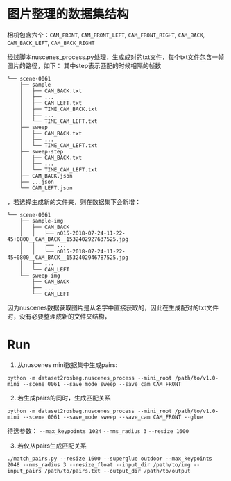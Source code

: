 # 图片整理的数据集结构
相机包含六个：`CAM_FRONT`, `CAM_FRONT_LEFT`, `CAM_FRONT_RIGHT`, `CAM_BACK`, `CAM_BACK_LEFT`, `CAM_BACK_RIGHT`

经过脚本nuscenes_process.py处理，生成成对的txt文件，每个txt文件包含一帧图片的路径，如下：
其中step表示匹配的时候相隔的帧数
````
└── scene-0061
    ├── sample
    │   ├── CAM_BACK.txt
    │   ├── ...
    │   ├── CAM_LEFT.txt
    │   ├── TIME_CAM_BACK.txt
    │   ├── ...
    │   └── TIME_CAM_LEFT.txt
    ├── sweep   
    │   ├── CAM_BACK.txt
    │   ├── ...
    │   └── TIME_CAM_LEFT.txt
    ├── sweep-step   
    │   ├── CAM_BACK.txt
    │   ├── ...
    │   └── TIME_CAM_LEFT.txt
    ├── CAM_BACK.json
    ├── ...json
    └── CAM_LEFT.json 
````

，若选择生成新的文件夹，则在数据集下会新增：
````
└── scene-0061
    ├── sample-img
    │   ├── CAM_BACK
    │   │   ├── n015-2018-07-24-11-22-45+0800__CAM_BACK__1532402927637525.jpg
    │   │   ├── ...
    │   │   └── n015-2018-07-24-11-22-45+0800__CAM_BACK__1532402946787525.jpg
    │   ├── ...
    │   └── CAM_LEFT
    └── sweep-img
        ├── CAM_BACK
        ├── ...
        └── CAM_LEFT
````


因为nuscenes数据获取图片是从名字中直接获取的，因此在生成配对的txt文件时，没有必要整理成新的文件夹结构，


# Run

1. 从nuscenes mini数据集中生成pairs:

`python -m dataset2rosbag.nuscenes_process --mini_root /path/to/v1.0-mini --scene 0061 --save_mode sweep --save_cam CAM_FRONT`

2. 若生成pairs的同时，生成匹配关系

`python -m dataset2rosbag.nuscenes_process --mini_root /path/to/v1.0-mini --scene 0061 --save_mode sweep --save_cam CAM_FRONT --glue`

待选参数：
`--max_keypoints 1024`
`--nms_radius 3`
`--resize 1600`



3. 若仅从pairs生成匹配关系

`./match_pairs.py --resize 1600 --superglue outdoor --max_keypoints 2048 --nms_radius 3 --resize_float --input_dir /path/to/img --input_pairs /path/to/pairs.txt --output_dir /path/to/output `